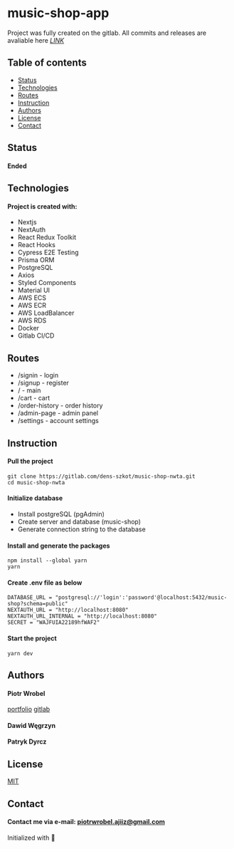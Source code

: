 # music-shop-app
Project was fully created on the gitlab. All commits and releases are avaliable here 
*[LINK](https://gitlab.com/dens-szkot/music-shop-nwta)*

## Table of contents
* [Status](#status)
* [Technologies](#technologies)
* [Routes](#routes)
* [Instruction](#instruction)
* [Authors](#authors)
* [License](#license)
* [Contact](#contact)

## Status
#### Ended

## Technologies
#### Project is created with:
* Nextjs
* NextAuth
* React Redux Toolkit
* React Hooks
* Cypress E2E Testing
* Prisma ORM
* PostgreSQL
* Axios
* Styled Components
* Material UI
* AWS ECS
* AWS ECR
* AWS LoadBalancer
* AWS RDS
* Docker
* Gitlab CI/CD

## Routes
* /signin - login
* /signup - register
* / - main
* /cart - cart
* /order-history - order history
* /admin-page - admin panel
* /settings - account settings

## Instruction
#### Pull the project
```
git clone https://gitlab.com/dens-szkot/music-shop-nwta.git
cd music-shop-nwta
```
#### Initialize database
* Install postgreSQL (pgAdmin)
* Create server and database (music-shop)
* Generate connection string to the database
#### Install and generate the packages
```
npm install --global yarn
yarn
```
#### Create .env file as below
```
DATABASE_URL = "postgresql://'login':'password'@localhost:5432/music-shop?schema=public"
NEXTAUTH_URL = "http://localhost:8080"
NEXTAUTH_URL_INTERNAL = "http://localhost:8080"
SECRET = "WAJFUIA22189hfWAF2"
```
#### Start the project
```
yarn dev
```

## Authors
#### Piotr Wrobel
[portfolio](https://www.pwrobel.xyz/)
[gitlab](https://gitlab.com/ajiiz)
#### Dawid Węgrzyn
#### Patryk Dyrcz

## License
[MIT](https://choosealicense.com/licenses/mit/)

## Contact
#### Contact me via e-mail: piotrwrobel.ajiiz@gmail.com

Initialized with 🖤
